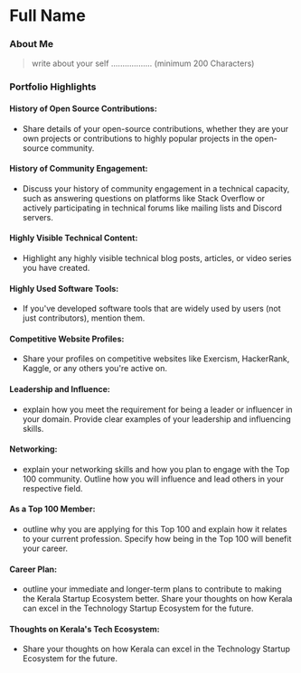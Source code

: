 # Full Name 

### About Me

> write about your self .................. (minimum 200 Characters)


### Portfolio Highlights


#### History of Open Source Contributions:

- Share details of your open-source contributions, whether they are your own projects or contributions to highly popular projects in the open-source community.

#### History of Community Engagement:

-  Discuss your history of community engagement in a technical capacity, such as answering questions on platforms like Stack Overflow or actively participating in technical forums like mailing lists and Discord servers.

#### Highly Visible Technical Content:

- Highlight any highly visible technical blog posts, articles, or video series you have created.

#### Highly Used Software Tools:

- If you've developed software tools that are widely used by users (not just contributors), mention them.

#### Competitive Website Profiles:

- Share your profiles on competitive websites like Exercism, HackerRank, Kaggle, or any others you're active on.

#### Leadership and Influence:

- explain how you meet the requirement for being a leader or influencer in your domain. Provide clear examples of your leadership and influencing skills.

#### Networking:

- explain your networking skills and how you plan to engage with the Top 100 community. Outline how you will influence and lead others in your respective field.

#### As a Top 100 Member:

- outline why you are applying for this Top 100 and explain how it relates to your current profession. Specify how being in the Top 100 will benefit your career.

#### Career Plan:

- outline your immediate and longer-term plans to contribute to making the Kerala Startup Ecosystem better. Share your thoughts on how Kerala can excel in the Technology Startup Ecosystem for the future.

#### Thoughts on Kerala's Tech Ecosystem:

- Share your thoughts on how Kerala can excel in the Technology Startup Ecosystem for the future.
